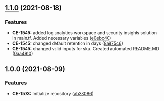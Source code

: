 ## [1.1.0](https://bitbucket.interhyp.de/bitbucket/projects/iac/repos/az-log-analytics-workspace/compare/diff?sourceBranch=v1.1.0&targetBranch=v1.0.0) (2021-08-18)


### Features

* **CE-1545:** added log analytics workspace and security insights solution in main.tf. Added necessary variables ([e0ebc40](https://bitbucket.interhyp.de/bitbucket/projects/iac/repos/az-log-analytics-workspace/commits/e0ebc402d35d33cfe5245da2b11951c8afde3056))
* **CE-1545:** changed default retention in days ([8a875c6](https://bitbucket.interhyp.de/bitbucket/projects/iac/repos/az-log-analytics-workspace/commits/8a875c6ff3bd334dbedb24b6da7993772de31dcf))
* **CE-1545:** changed valid inputs for sku. Created automated README.MD ([0aa4910](https://bitbucket.interhyp.de/bitbucket/projects/iac/repos/az-log-analytics-workspace/commits/0aa4910625a6bcdb60500de1ae29e43d867a9dec))

## 1.0.0 (2021-08-09)


### Features

* **CE-1573:** Initialize repository ([ab33086](https://bitbucket.interhyp.de/bitbucket/projects/iac/repos/az-log-analytics-workspace/commits/ab33086fb30c259c9e9c73895d029090a939d435))
